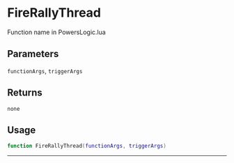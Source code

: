 # FireRallyThread
Function name in PowersLogic.lua
## Parameters
`functionArgs`, `triggerArgs`
## Returns
`none`
## Usage
```lua
function FireRallyThread(functionArgs, triggerArgs)
```
---
